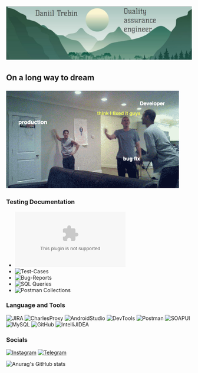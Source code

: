 
# ![Header](https://github.com/BaikalBoy/baikalboy/blob/main/assets/qa%20head.JPG)

## On a long way to dream

### ![Gif](https://github.com/BaikalBoy/baikalboy/blob/main/assets/giphy.gif)

### Testing Documentation

* ![Checklists](https://github.com/BaikalBoy/baikalboy/blob/main/assets/Checklist.xlsx)
* ![Test-Cases]()
* ![Bug-Reports]()
* ![SQL Queries]()
* ![Postman Collections]()

### Language and Tools

![JIRA](https://img.shields.io/badge/-JIRA-ffffff?style=for-the-badge&logo=JIRA&logoColor=1f7bf6)
![CharlesProxy](https://img.shields.io/badge/-CharlesProxy-c4e2f3?style=for-the-badge&logo=)
![AndroidStudio](https://img.shields.io/badge/-AndroidStudio-6b6b6b?style=for-the-badge&logo=AndroidStudio)
![DevTools](https://img.shields.io/badge/-DevTools-ffffff?style=for-the-badge&logo=GoogleChrome)
![Postman](https://img.shields.io/badge/-Postman-ffffff?style=for-the-badge&logo=Postman)
![SOAPUI](https://img.shields.io/badge/-SoapUI-67b845?style=for-the-badge&logo=)
![MySQL](https://img.shields.io/badge/-MySQL-025194?style=for-the-badge&logo=MySQL&logoColor=ffffff)
![GitHub](https://img.shields.io/badge/-GitHub-171516?style=for-the-badge&logo=GitHub)
![IntelliJIDEA](https://img.shields.io/badge/-IntelliJIDEA-0b7df0?style=for-the-badge&logo=IntelliJIDEA&logoColor=000000)

### Socials

[![Instagram](https://img.shields.io/badge/-INSTAGRAM-ffffff?style=for-the-badge&logo=instagram&logoColor=bf377f)](https://www.instagram.com/drontrebin)
[![Telegram](https://img.shields.io/badge/-Telegram-ffffff?style=for-the-badge&logo=Telegram&logoColor=1f7bf6)](https://t.me/drontrebin)

![Anurag's GitHub stats](https://github-readme-stats.vercel.app/api?username=BaikalBoy&show_icons=true&theme=dracula)
